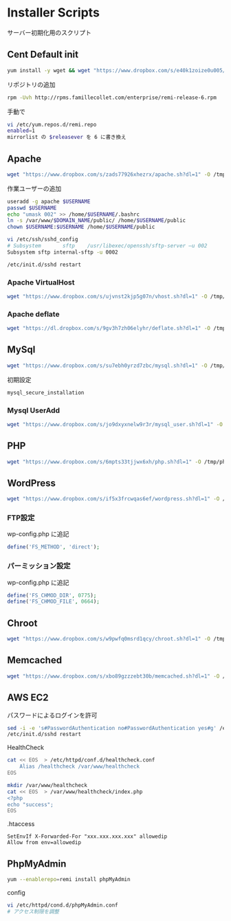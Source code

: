 # Installer Scripts

サーバー初期化用のスクリプト

## Cent Default init

```sh
yum install -y wget && wget "https://www.dropbox.com/s/e40k1zoize0u005/cent.sh?dl=1" -O /tmp/cent.sh && sh /tmp/cent.sh
```

リポジトリの追加

```sh
rpm -Uvh http://rpms.famillecollet.com/enterprise/remi-release-6.rpm
```

手動で

```sh
vi /etc/yum.repos.d/remi.repo 
enabled=1
mirrorlist の $releasever を 6 に書き換え
```

## Apache

```sh
wget "https://www.dropbox.com/s/zads77926xhezrx/apache.sh?dl=1" -O /tmp/apache.sh && sh /tmp/apache.sh
```

作業ユーザーの追加

```sh
useradd -g apache $USERNAME
passwd $USERNAME
echo "umask 002" >> /home/$USERNAME/.bashrc
ln -s /var/www/$DOMAIN_NAME/public/ /home/$USERNAME/public
chown $USERNAME:$USERNAME /home/$USERNAME/public

vi /etc/ssh/sshd_config
# Subsystem       sftp    /usr/libexec/openssh/sftp-server –u 002
Subsystem sftp internal-sftp -u 0002

/etc/init.d/sshd restart
```

### Apache VirtualHost

```sh
wget "https://www.dropbox.com/s/ujvnst2kjp5g07n/vhost.sh?dl=1" -O /tmp/vhost.sh && sh /tmp/vhost.sh
```

### Apache deflate

```sh
wget "https://dl.dropbox.com/s/9gv3h7zh06elyhr/deflate.sh?dl=1" -O /tmp/deflate.sh && sh /tmp/deflate.sh
```

## MySql

```sh
wget "https://www.dropbox.com/s/su7ebh0yrzd7zbc/mysql.sh?dl=1" -O /tmp/mysql.sh && sh /tmp/mysql.sh
```

初期設定

```sh
mysql_secure_installation
```

### Mysql UserAdd

```sh
wget "https://www.dropbox.com/s/jo9dxyxnelw9r3r/mysql_user.sh?dl=1" -O /tmp/mysql_user.sh.sh && sh /tmp/mysql_user.sh.sh
```

## PHP

```sh
wget "https://www.dropbox.com/s/6mpts33tjjwx6xh/php.sh?dl=1" -O /tmp/php.sh && sh /tmp/php.sh
```

## WordPress

```sh
wget "https://www.dropbox.com/s/if5x3frcwqas6ef/wordpress.sh?dl=1" -O /tmp/wordpress.sh && sh /tmp/wordpress.sh
```

### FTP設定

wp-config.php に追記

```php
define('FS_METHOD', 'direct');
```

### パーミッション設定

wp-config.php に追記

```php
define('FS_CHMOD_DIR', 0775);
define('FS_CHMOD_FILE', 0664);
```

## Chroot

```sh
wget "https://www.dropbox.com/s/w9pwfq0msrd1qcy/chroot.sh?dl=1" -O /tmp/chroot.sh && sh /tmp/chroot.sh
```

## Memcached

```sh
wget "https://www.dropbox.com/s/xbo89gzzzebt30b/memcached.sh?dl=1" -O /tmp/memcached.sh && sh /tmp/memcached.sh
```

## AWS EC2

パスワードによるログインを許可

```sh
sed -i -e 's#PasswordAuthentication no#PasswordAuthentication yes#g' /etc/ssh/sshd_config
/etc/init.d/sshd restart
```

HealthCheck

```sh
cat << EOS  > /etc/httpd/conf.d/healthcheck.conf
    Alias /healthcheck /var/www/healthcheck
EOS

mkdir /var/www/healthcheck
cat << EOS  > /var/www/healthcheck/index.php
<?php
echo "success";
EOS
```

.htaccess

```.htaccess
SetEnvIf X-Forwarded-For "xxx.xxx.xxx.xxx" allowedip
Allow from env=allowedip
```

## PhpMyAdmin

```sh
yum --enablerepo=remi install phpMyAdmin
```

config

```sh
vi /etc/httpd/cond.d/phpMyAdmin.conf
# アクセス制限を調整
```